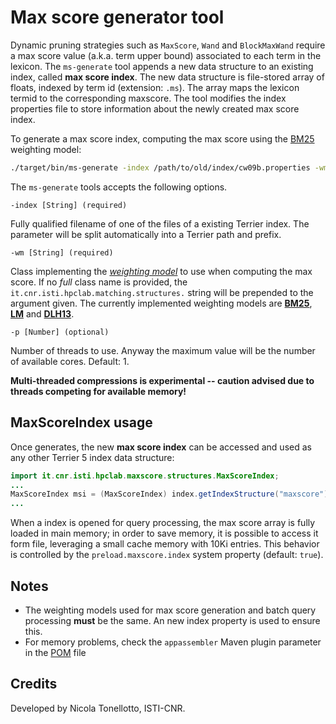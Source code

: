 # Max score generator tool

Dynamic pruning strategies such as `MaxScore`, `Wand` and `BlockMaxWand` require a max score value (a.k.a. term upper bound) associated to each term in the lexicon. The `ms-generate` tool appends a new data structure to an existing index, called **max score index**. The new data structure is file-stored array of floats, indexed by term id (extension: `.ms`). The array maps the lexicon termid to the corresponding maxscore. The tool modifies the index properties file to store information about the newly created max score index.

To generate a max score index, computing the max score using the [BM25](../src/main/java/it/cnr/isti/hpclab/matching/structures/BM25.java) weighting model:

```bash
./target/bin/ms-generate -index /path/to/old/index/cw09b.properties -wm BM25
```

The `ms-generate` tools accepts the following options.

```
-index [String] (required)
```

Fully qualified filename of one of the files of a existing Terrier index. The parameter will be split automatically into a Terrier path and prefix.

```
-wm [String] (required)
```

Class implementing the *[weighting model](../src/main/java/it/cnr/isti/hpclab/matching/structures/WeightingModel.java)* to use when computing the max score.
If no *full* class name is provided, the `it.cnr.isti.hpclab.matching.structures.` string will be prepended to the argument given.
The currently implemented weighting models are **[BM25](../src/main/java/it/cnr/isti/hpclab/matching/structures/BM25.java)**, **[LM](../src/main/java/it/cnr/isti/hpclab/matching/structures/LM.java)** and **[DLH13](../src/main/java/it/cnr/isti/hpclab/matching/structures/DLH13.java)**.

```
-p [Number] (optional)
```

Number of threads to use. Anyway the maximum value will be the number of available cores. Default: 1.

**Multi-threaded compressions is experimental -- caution advised due to threads competing for available memory!**

## MaxScoreIndex usage

Once generates, the new **max score index** can be accessed and used as any other Terrier 5 index data structure:

```java
import it.cnr.isti.hpclab.maxscore.structures.MaxScoreIndex;
...
MaxScoreIndex msi = (MaxScoreIndex) index.getIndexStructure("maxscore");
...
```

When a index is opened for query processing, the max score array is fully loaded in main memory; in order to save memory, it is possible to access it form file, leveraging a small cache memory with 10Ki entries. This behavior is controlled by the `preload.maxscore.index` system property (default: `true`).

## Notes

-   The weighting models used for max score generation and batch query processing **must** be the same. An new index property is used to ensure this.
-   For memory problems, check the `appassembler` Maven plugin parameter in the [POM](../pom.xml) file

## Credits

Developed by Nicola Tonellotto, ISTI-CNR.
